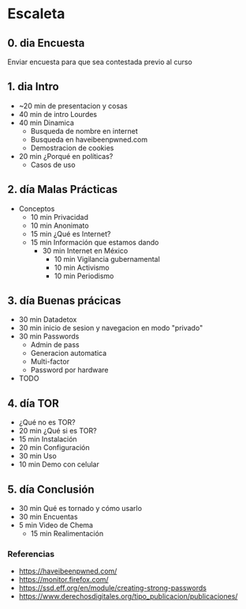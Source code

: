 # Escaleta
## 0. dia Encuesta
Enviar encuesta para que sea contestada previo al curso

## 1. dia Intro
* ~20 min de presentacion y cosas
* 40 min de intro Lourdes
* 40 min Dinamica
  * Busqueda de nombre en internet
  * Busqueda en haveibeenpwned.com
  * Demostracion de cookies
* 20 min ¿Porqué en políticas?
  * Casos de uso

## 2. día Malas Prácticas
* Conceptos
  * 10 min Privacidad
  * 10 min Anonimato
  * 15 min ¿Qué es Internet?
  * 15 min Información que estamos dando
    * 30 min Internet en México
      * 10 min Vigilancia gubernamental
      * 10 min Activismo
      * 10 min Periodismo 

## 3. día Buenas prácicas
* 30 min Datadetox
* 30 min inicio de sesion y navegacion en modo "privado"
* 30 min Passwords
  * Admin de pass
  * Generacion automatica
  * Multi-factor
  * Password por hardware
* TODO

## 4. día TOR
* ¿Qué no es TOR?
* 20 min ¿Qué si es TOR?
* 15 min Instalación
* 20 min Configuración
* 30 min Uso
* 10 min Demo con celular

## 5. día Conclusión
* 30 min Qué es tornado y cómo usarlo
* 30 min Encuentas
* 5 min Video de Chema
  * 15 min Realimentación

### Referencias
* https://haveibeenpwned.com/
* https://monitor.firefox.com/
* https://ssd.eff.org/en/module/creating-strong-passwords
* https://www.derechosdigitales.org/tipo_publicacion/publicaciones/

